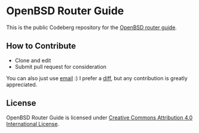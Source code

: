 # OpenBSD Router Guide

This is the public Codeberg repository for the [OpenBSD router guide](https://openbsdrouterguide.net/).

## How to Contribute

 * Clone and edit
 * Submit pull request for consideration

You can also just use [email](https://www.unixsheikh.com/contact.html) :) I prefer a [diff](https://en.wikipedia.org/wiki/Diff), but any contribution is greatly appreciated.

## License

OpenBSD Router Guide is licensed under [Creative Commons Attribution 4.0 International License](https://creativecommons.org/licenses/by/4.0/).
